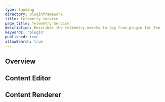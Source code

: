 ```yaml
---
type: landing
directory: pluginframework
title: telemetry service  
page_title: Telemetry Service
description: Describes the telemetry events to log from plugin for the content editor and content renderer
keywords: 'plugin'
published: true
allowSearch: true
---
```


## Overview


## Content Editor


## Content Renderer
